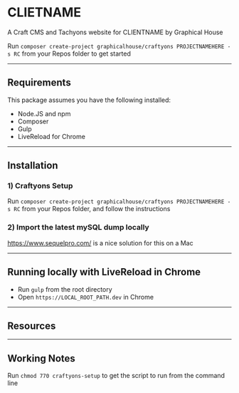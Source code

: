 # CLIETNAME
A Craft CMS and Tachyons website for CLIENTNAME by Graphical House

Run `composer create-project graphicalhouse/craftyons PROJECTNAMEHERE -s RC` from your Repos folder to get started

----

## Requirements
This package assumes you have the following installed:
- Node.JS and npm
- Composer
- Gulp
- LiveReload for Chrome

----

## Installation

### 1) Craftyons Setup
Run `composer create-project graphicalhouse/craftyons PROJECTNAMEHERE -s RC` from your Repos folder, and follow the instructions

### 2) Import the latest mySQL dump locally
https://www.sequelpro.com/ is a nice solution for this on a Mac

----

## Running locally with LiveReload in Chrome
- Run `gulp` from the root directory
- Open `https://LOCAL_ROOT_PATH.dev` in Chrome

----

## Resources

----

## Working Notes
Run `chmod 770 craftyons-setup` to get the script to run from the command line
